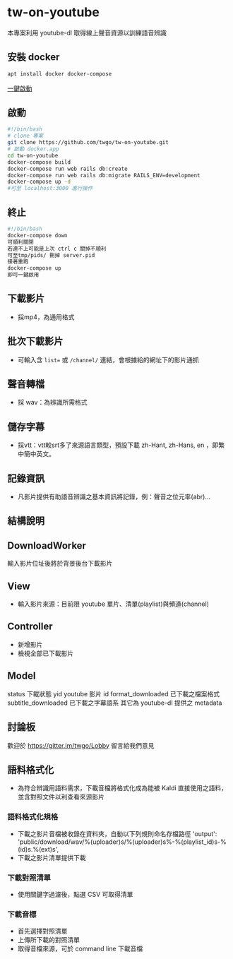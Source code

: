 # tw-on-youtube

本專案利用 youtube-dl 取得線上聲音資源以訓練語音辨識

## 安裝 docker

```bash
apt install docker docker-compose
```

[一鍵啟動](https://github.com/twgo/tw-on-youtube/wiki/%E5%AE%89%E8%A3%9Ddocker-compose%E4%B8%80%E9%8D%B5%E5%95%9F%E7%94%A8-Ruby-on-Rails-%E6%9C%8D%E5%8B%99)

## 啟動

```bash
#!/bin/bash
# clone 專案
git clone https://github.com/twgo/tw-on-youtube.git
# 啟動 docker.app
cd tw-on-youtube
docker-compose build
docker-compose run web rails db:create
docker-compose run web rails db:migrate RAILS_ENV=development
docker-compose up -d
#可至 localhost:3000 進行操作
```

## 終止

```bash
#!/bin/bash
docker-compose down
可順利關閉
若連不上可能是上次 ctrl c 關掉不順利
可至tmp/pids/ 刪掉 server.pid
接著重跑
docker-compose up
即可一鍵啟用
```

## 下載影片

- 採mp4，為通用格式

## 批次下載影片

- 可輸入含 `list=` 或 `/channel/` 連結，會根據給的網址下的影片通抓

## 聲音轉檔

- 採 wav：為辨識所需格式

## 儲存字幕

- 採vtt：vtt較srt多了來源語言類型，預設下載 zh-Hant, zh-Hans, en ，即繁中簡中英文。

## 記錄資訊

- 凡影片提供有助語音辨識之基本資訊將記錄，例：聲音之位元率(abr)...

## 結構說明

## DownloadWorker

輸入影片位址後將於背景後台下載影片

## View

- 輸入影片來源：目前限 youtube 單片、清單(playlist)與頻道(channel)

## Controller

- 新增影片
- 檢視全部已下載影片

## Model

status 下載狀態
yid youtube 影片 id
format_downloaded 已下載之檔案格式
subtitle_downloaded 已下載之字幕語系
其它為 youtube-dl 提供之 metadata

## 討論板

歡迎於 https://gitter.im/twgo/Lobby 留言給我們意見

## 語料格式化

- 為符合辨識用語料需求，下載音檔將格式化成為能被 Kaldi 直接使用之語料，並含對照文件以利查看來源影片

### 語料格式化規格

- 下載之影片音檔被收錄在資料夾，自動以下列規則命名存檔路徑
        'output': 'public/download/wav/%(uploader)s/%(uploader)s%-%(playlist_id)s-%(id)s.%(ext)s',
- 下載之影片清單提供下載

### 下載對照清單

- 使用關鍵字過濾後，點選 CSV 可取得清單

### 下載音標

- 首先選擇對照清單
- 上傳所下載的對照清單
- 取得音檔來源，可於 command line 下載音檔